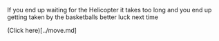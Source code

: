 If you end up waiting for the Helicopter it takes too long and you end up getting taken by the basketballs better luck next time

(Click here)[../move.md]
